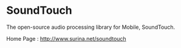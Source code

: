 SoundTouch
==========

The open-source audio processing library for Mobile, SoundTouch.


Home Page : http://www.surina.net/soundtouch
